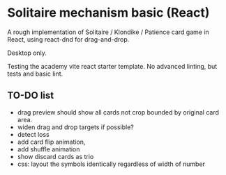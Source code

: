 # Solitaire mechanism basic (React)

A rough implementation of Solitaire / Klondike / Patience card game in React, using react-dnd for drag-and-drop.

Desktop only.

Testing the academy vite react starter template. No advanced linting, but tests and basic lint.

## TO-DO list

-   drag preview should show all cards not crop bounded by original card area.
-   widen drag and drop targets if possible?
-   detect loss
-   add card flip animation,
-   add shuffle animation
-   show discard cards as trio
-   css: layout the symbols identically regardless of width of number
